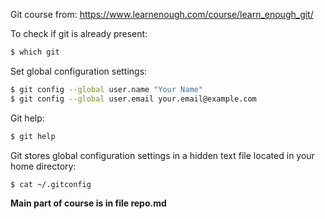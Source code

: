 Git course from: https://www.learnenough.com/course/learn_enough_git/

To check if git is already present:
```bash
$ which git
```

Set global configuration settings:
```bash
$ git config --global user.name "Your Name"
$ git config --global user.email your.email@example.com
```

Git help:
```bash
$ git help
```

Git stores global configuration settings in a hidden text file located in your home directory:
```bash
$ cat ~/.gitconfig
```

**Main part of course is in file repo.md**